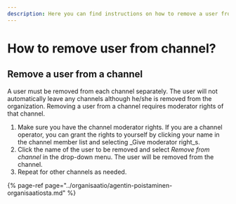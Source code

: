 ```yaml
---
description: Here you can find instructions on how to remove a user from a channel.
---
```


# How to remove user from channel?

## Remove a user from a channel

A user must be removed from each channel separately. The user will not automatically leave any channels although he/she is removed from the organization. Removing a user from a channel requires moderator rights of that channel.

1. Make sure you have the channel moderator rights. If you are a channel operator, you can grant the rights to yourself by clicking your name in the channel member list and selecting _Give moderator right_s.
2. Click the name of the user to be removed and select _Remove from channel_ in the drop-down menu. The user will be removed from the channel.
3. Repeat for other channels as needed.

{% page-ref page="../organisaatio/agentin-poistaminen-organisaatiosta.md" %}

